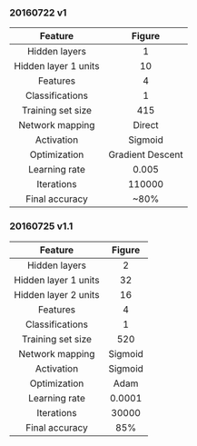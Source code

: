 ### 20160722 v1

|        Feature       |      Figure      |
|:--------------------:|:----------------:|
|     Hidden layers    |         1        |
| Hidden layer 1 units |        10        |
|       Features       |         4        |
|    Classifications   |         1        |
|   Training set size  |        415       |
|   Network mapping    |      Direct      |
|      Activation      |      Sigmoid     |
|     Optimization     | Gradient Descent |
|     Learning rate    |       0.005      |
|      Iterations      |      110000      |
|    Final accuracy    |       ~80%       |


### 20160725 v1.1
|        Feature       |  Figure |
|:--------------------:|:-------:|
|     Hidden layers    |    2    |
| Hidden layer 1 units |    32   |
| Hidden layer 2 units |    16   |
|       Features       |    4    |
|    Classifications   |    1    |
|   Training set size  |   520   |
|   Network mapping    | Sigmoid |
|      Activation      | Sigmoid |
|     Optimization     |   Adam  |
|     Learning rate    |  0.0001 |
|      Iterations      |  30000  |
|    Final accuracy    |   85%   |
